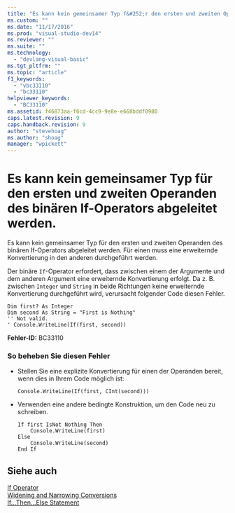 ```yaml
---
title: "Es kann kein gemeinsamer Typ f&#252;r den ersten und zweiten Operanden des bin&#228;ren If-Operators abgeleitet werden. | Microsoft Docs"
ms.custom: ""
ms.date: "11/17/2016"
ms.prod: "visual-studio-dev14"
ms.reviewer: ""
ms.suite: ""
ms.technology: 
  - "devlang-visual-basic"
ms.tgt_pltfrm: ""
ms.topic: "article"
f1_keywords: 
  - "vbc33110"
  - "bc33110"
helpviewer_keywords: 
  - "BC33110"
ms.assetid: f46873aa-f6cd-4cc9-9e8e-e668bddf0980
caps.latest.revision: 9
caps.handback.revision: 9
author: "stevehoag"
ms.author: "shoag"
manager: "wpickett"
---
```

# Es kann kein gemeinsamer Typ f&#252;r den ersten und zweiten Operanden des bin&#228;ren If-Operators abgeleitet werden.
Es kann kein gemeinsamer Typ für den ersten und zweiten Operanden des binären If\-Operators abgeleitet werden. Für einen muss eine erweiternde Konvertierung in den anderen durchgeführt werden.  
  
 Der binäre `If`\-Operator erfordert, dass zwischen einem der Argumente und dem anderen Argument eine erweiternde Konvertierung erfolgt. Da z. B. zwischen `Integer` und `String` in beide Richtungen keine erweiternde Konvertierung durchgeführt wird, verursacht folgender Code diesen Fehler.  
  
```vb#  
Dim first? As Integer  
Dim second As String = "First is Nothing"  
'' Not valid.  
' Console.WriteLine(If(first, second))  
```  
  
 **Fehler\-ID:** BC33110  
  
### So beheben Sie diesen Fehler  
  
-   Stellen Sie eine explizite Konvertierung für einen der Operanden bereit, wenn dies in Ihrem Code möglich ist:  
  
    ```  
    Console.WriteLine(If(first, CInt(second)))   
    ```  
  
-   Verwenden eine andere bedingte Konstruktion, um den Code neu zu schreiben.  
  
    ```  
    If first IsNot Nothing Then  
        Console.WriteLine(first)  
    Else  
        Console.WriteLine(second)  
    End If  
    ```  
  
## Siehe auch  
 [If Operator](/dotnet/visual-basic/language-reference/operators/if-operator)   
 [Widening and Narrowing Conversions](/dotnet/visual-basic/programming-guide/language-features/data-types/widening-and-narrowing-conversions)   
 [If...Then...Else Statement](/dotnet/visual-basic/language-reference/statements/if-then-else-statement)